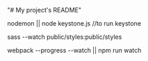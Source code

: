 "# My project's README"

nodemon || node keystone.js //to run keystone

sass --watch public/styles:public/styles

webpack --progress --watch || npm run watch
